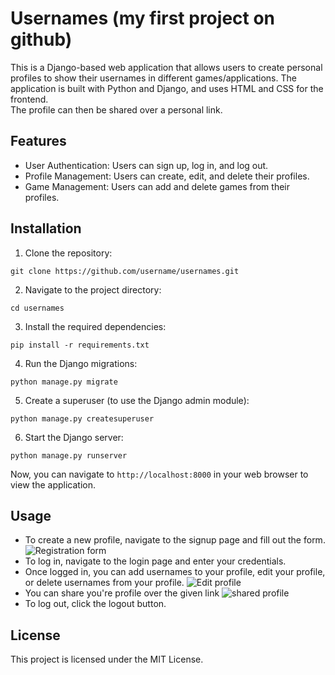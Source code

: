 # Usernames (my first project on github)
  
This is a Django-based web application that allows users to create personal profiles to show their usernames in different games/applications. The application is built with Python and Django, and uses HTML and CSS for the frontend.  
The profile can then be shared over a personal link.  
  
## Features  
  
- User Authentication: Users can sign up, log in, and log out.  
- Profile Management: Users can create, edit, and delete their profiles.  
- Game Management: Users can add and delete games from their profiles.  
  
## Installation  
  
1. Clone the repository:  
      
  ```git clone https://github.com/username/usernames.git```  
   
2. Navigate to the project directory:  

  ```cd usernames``` 
    
 3. Install the required dependencies:  
      
  ```pip install -r requirements.txt```  
  
 4. Run the Django migrations:  
      
  ```python manage.py migrate```  
  
 5. Create a superuser (to use the Django admin module):  
      
  ```python manage.py createsuperuser``` 
   
 6. Start the Django server:  
      
  ```python manage.py runserver```  
 
 Now, you can navigate to `http://localhost:8000` in your web browser to view the application.  
  
## Usage  
  
- To create a new profile, navigate to the signup page and fill out the form.  
![Registration form](https://raw.githubusercontent.com/L-S-2020/IMP_Projekt_2022/master/images/register.png)
- To log in, navigate to the login page and enter your credentials.  
- Once logged in, you can add usernames to your profile, edit your profile, or delete usernames from your profile.
![Edit profile](https://raw.githubusercontent.com/L-S-2020/IMP_Projekt_2022/master/images/edit.png)  
- You can share you're profile over the given link
![shared profile](https://raw.githubusercontent.com/L-S-2020/IMP_Projekt_2022/master/images/shared.png)
- To log out, click the logout button.  
  
## License  
  
This project is licensed under the MIT License.
